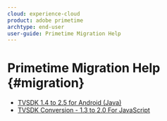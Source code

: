 ```yaml
---
cloud: experience-cloud
product: adobe primetime
archtype: end-user
user-guide: Primetime Migration Help
---
```


# Primetime Migration Help {#migration}

+ [TVSDK 1.4 to 2.5 for Android (Java)](tvsdk-14-25-android.md)
+ [TVSDK Conversion - 1.3 to 2.0 For JavaScript](tvsdk-13-to-20-for-javascript.md)
